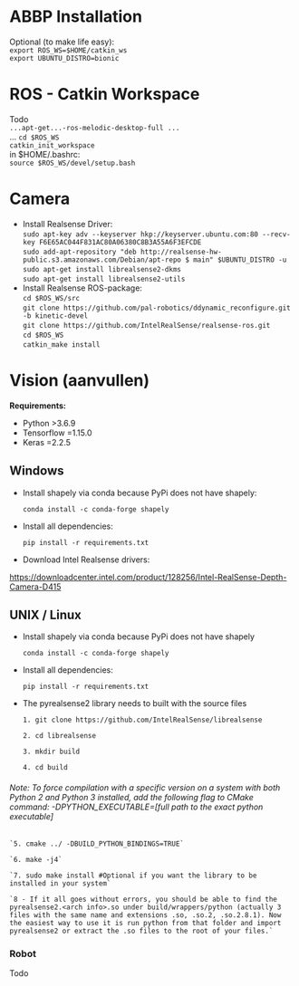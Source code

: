 # ABBP Installation
Optional (to make life easy):  
`export ROS_WS=$HOME/catkin_ws`  
`export UBUNTU_DISTRO=bionic`  
# ROS - Catkin Workspace
Todo  
`...apt-get...-ros-melodic-desktop-full ...`  
...
`cd $ROS_WS`  
`catkin_init_workspace`  
in $HOME/.bashrc:  
`source $ROS_WS/devel/setup.bash`  
# Camera
- Install Realsense Driver:  
`sudo apt-key adv --keyserver hkp://keyserver.ubuntu.com:80 --recv-key F6E65AC044F831AC80A06380C8B3A55A6F3EFCDE`  
`sudo add-apt-repository "deb http://realsense-hw-public.s3.amazonaws.com/Debian/apt-repo $ main" $UBUNTU_DISTRO -u`  
`sudo apt-get install librealsense2-dkms`  
`sudo apt-get install librealsense2-utils`  
- Install Realsense ROS-package:  
`cd $ROS_WS/src`  
`git clone https://github.com/pal-robotics/ddynamic_reconfigure.git -b kinetic-devel`  
`git clone https://github.com/IntelRealSense/realsense-ros.git`  
`cd $ROS_WS`  
`catkin_make install`  
# Vision (aanvullen)
<b> Requirements: </b>
- Python >3.6.9
- Tensorflow =1.15.0
- Keras =2.2.5
## Windows
- Install shapely via conda because PyPi does not have shapely:

    `conda install -c conda-forge shapely`
- Install all dependencies:

    `pip install -r requirements.txt`
- Download Intel Realsense drivers:

https://downloadcenter.intel.com/product/128256/Intel-RealSense-Depth-Camera-D415

## UNIX / Linux
- Install shapely via conda because PyPi does not have shapely

    `conda install -c conda-forge shapely`
- Install all dependencies:

    `pip install -r requirements.txt`

- The pyrealsense2 library needs to built with the source files 

    `1. git clone https://github.com/IntelRealSense/librealsense`

    `2. cd librealsense`

    `3. mkdir build`

    `4. cd build`

###### Note: To force compilation with a specific version on a system with both Python 2 and Python 3 installed, add the following flag to CMake command: -DPYTHON_EXECUTABLE=[full path to the exact python executable]

    `5. cmake ../ -DBUILD_PYTHON_BINDINGS=TRUE`

    `6. make -j4`

    `7. sudo make install #Optional if you want the library to be installed in your system`

    `8 - If it all goes without errors, you should be able to find the pyrealsense2.<arch info>.so under build/wrappers/python (actually 3 files with the same name and extensions .so, .so.2, .so.2.8.1). Now the easiest way to use it is run python from that folder and import pyrealsense2 or extract the .so files to the root of your files.`

### Robot
Todo
